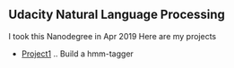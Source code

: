## Udacity Natural Language Processing

I took this Nanodegree in Apr 2019
Here are my projects

* [Project1](https://github.com/beaker69a/Udacity_NLP/Project1) 
.. Build a hmm-tagger
